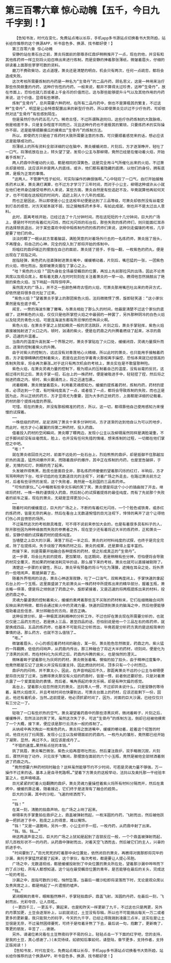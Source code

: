 # 第三百零六章 惊心动魄【五千，今日九千字到！】
        【告知书友，时代在变化，免费站点难以长存，手机app多书源站点切换看书大势所趋，站长给你推荐的这个换源APP，听书音色多、换源、找书都好使！】
       第三百零六章 惊心动魄
       安静的站在青石台之前，萧炎将面前的那尊赤红鼎炉稍稍推开了一点，现在的他，并没有和其他炼药师一样立刻将火焰召唤出来进行炼制，而是安静的捧着那张薄纸，微皱着眉头，仔细的研读着上面那些寥寥可数的资料。
       磨刀不费砍柴功，这点道理，萧炎还是清楚的明白，机会只有两次，任何一点疏忽，都将会造成失败。
       这次考核所需要炼制的丹药是一种名为“生骨丹”的二品丹药，顾名思义，这是一种用来治疗那些伤势颇重的丹药，这种疗伤性的丹药，一般来说，都并不算得太过珍贵，这种“生骨丹”，放在市面上，恐怕也就几百或者上千金币的价值而已，这与那些能够提升斗气以及其他作用的丹药来说，这个价值，显得有些寒碜。
       炼制“生骨丹”，总共需要六种药材，在所有二品丹药中，倒也不是算极其的繁复，不过这种“生骨丹”，明显是公会特意配置出来的新型疗伤药，所以即使萧炎见识过不少疗伤药，可却依然对这“生骨丹”有些感到陌生。
       但是虽然疗伤丹药五花八门，稀奇古怪，不过所谓殊途同归，这些疗伤药炼制的大致脉络，倒是相差不多，只是复杂程度不同而已，况且这种丹药也不是极其的繁琐，只要炼药术的实际操作不弱，还是能够顺藤摸瓜的摸索出“生骨丹”的炼制方法。
       所以，即使药方只是给了炼药时大致所需要注意的东西，可只要顺着感觉来的话，想必应该还是能够成功的…
       将薄纸上的所有资料全部详细的记在脑中，萧炎缓缓闭目，片刻后，方才逐渐睁开，轻吐了一口气，将薄纸放在台上，转头望了望，发现小公主与那柳翎，竟然已经是在催动着火焰，开始着手炼制了。
       两人药鼎中所催动的火焰，都是相同的深黄色，这是完全用斗气所催化出来的火焰，不过萧炎却是相信，这应该并非是两人的底线，或许，他们都有着隐藏的底牌，以他们的身份，拥有底牌，是极为正常的事情。
       “这两人，不管脾气性子如何，可实际操作的确很强啊…”心中轻叹了一口气，自打开始接触炼药术以来，萧炎满打满算，也不过方才学习了三年时间，而对于小公主，柳翎这种或许从小就在他们老师身边接受培养的人来说，某些方面，萧炎自然是有些追赶不及，毕竟就算他再如何天才，也不可能在这般短的时间内，追赶上别人十几年的成就。
       而也正是因此，所以即使是小公主这般年纪便是达到了三品等级，可萧炎却依然没有丝毫受到打击的感觉，对方天赋本就不弱，加之接触炼药术多年，有如此成就，倒也并不是太过出人意料。
       此时，距离考核开始，已经过去了十几分钟时间，而在这短短的十几分钟间，巨大的广场上，便是时不时的有着红光闪烁，而红光闪烁的石台后，那些失败的炼药师们，则只能面红耳赤的选择颓丧退出，对于某些喜欢中规中矩炼制丹药的炼药师们来说，这种剑走偏锋的考核，几乎是要了他们的命…
       淡淡的瞟了一眼从前方耷着脑袋，满脸哭意的对着场外行去的一名炼药师，萧炎摇了摇头，不再理会，将自己的心神，完全的投入到了即将开始的炼制中。
       将暗红的鼎炉端正的摆放在自己的面前，萧炎搓了搓手，手指一翻，一枚紫色的药丸，便是出现在了双指之间。
       屈指轻弹，紫色药丸径直弹射进萧炎嘴中，缓缓嚼动着，片刻后，嘴巴猛的一张，一团紫色的火焰，喷吐而出，旋即被萧炎握在了掌心之上。
       “哇？紫色的火焰？”因为身处全场最受瞩目的位置，再加上先前那拉风的出场，因此不论贵宾席以及观众席上，都有着无数人在时时刻刻在关注着萧炎的一举一动，瞧得他忽然搞鼓出了艳丽的紫色火焰，当下响起一阵阵惊呼声。
       虽然庞大的广场上，并不乏一些颜色稀奇古怪的火焰，可萧炎那用嘴巴吐出来的奇异方式，却依然是将很多目光扯了过来。
       “紫色火焰？”望着萧炎手掌上的那团紫色火焰，法犸微微愣了愣，旋即轻笑道：“这小家伙果然是有些底子啊。”
       闻言，一旁的海波东撇了撇嘴，与萧炎相处了那么久的时间，他最是清楚不过这个家伙的底细了，这种紫色的火焰，仅仅只是他所掌控火焰之中最弱的一种罢了，另外那种阴冷的白色火焰以及轻灵的青色火焰，可是连海波东都有所忌惮的恐怖异火啊。
       紫色火焰，在萧炎手掌之上犹如精灵一般的灵活跳跃，片刻之后，萧炎手掌轻挥，紫色火焰直接被抛射进了火口之内，顿时，汹涌的紫火，便是在药鼎之内升腾着燃烧了起来，冰凉的鼎炉，迅速的升温着…
       当鼎内的温度升高到某一个界限之时，萧炎手掌贴在了火口处，缓缓闭目，灵魂力量探升而出，逐渐的控制着紫火的升腾。
       由于对紫火的控制力，远远没有对青莲地心火精细，所以此时的萧炎，也只能用手接触着药鼎，方才能够精确的控制着紫火，若是在此刻也学着青火那般离手操控，恐怕本来就已经很高的炼制失败率，将会再次暴涨…对于这只有两次机会的考核上，萧炎实在是不敢冒那种险。
       紫色火焰，在萧炎灵魂力量的控制下，极为顺从的压制着自己的温度，没有丝毫的反抗，这般过得片刻之后，萧炎手掌一招，石台上的一株药材，便是被吸进手中，轻轻捏了捏，然后将之抛进药鼎之内，顿时，紫火翻涌而上，将之迅速包裹…
       闭着眼睛，萧炎微皱着眉头，利用着灵魂感知力，缓缓的提炼着药材，炼制丹药，药材的提炼，必须达到一个度，有时候纯度高了一点，或者低了一点，都将会导致炼制的失败，而也正是因为此，所以正统的药方，方才显得尤为重要，因为大多的正统药方，上面都是详细的记载着，药材的那个提炼纯度的界限。
       可惜，现在的萧炎，并没有那般精准的药方，所以，这一切，都得靠他自己使用感知力来慢慢的试探着。
       ……
       一株低级的药材，足足消耗了萧炎十来多分钟时间，方才逐渐的达到他自认为可以的地步，而此时，他方才小心翼翼的将第二种药材，投入药鼎。
       借着投入药材的空闲瞬间，萧炎瞟了瞟两边，发现小公主以及柳翎虽然同样是满脸凝重，不过手脚间却没有丝毫慌乱，脸上，也并没有任何失措的情绪，想来炼制的过程，一切都在他们掌控之中吧。
       “嘭！”
       就在萧炎收回目光之时，前面不远处的一处石台上，烈焰熊熊的鼎炉，却是抵御不住那越加炽热的高温，猛然间爆炸开来，而随着鼎炉的爆炸，其中正在炼制的丹药，也是宣告破碎，于是，无情的红灯，刺眼的亮了起来。
       头发被炸得焦黑，脸庞也是面目全非，那名炼药师傻傻的望着那闪烁的红灯，半晌后，方才骂骂咧咧的下台，咬牙切齿的在无数道目光的注视下，对着广场之外走去，在路过萧炎前方之时，后者有些讶然的发现，这个失败者，竟然是一名别国的三品炼药师…
       “可怜的家伙…”心中略微有些幸灾乐祸的笑了笑，萧炎便是将这个小小的插曲抛了开去，继续将药材，一株一株的谨慎投入药鼎，然后耐心的试探着提炼的最佳纯度，而有了先前那个失败者的前车之鉴，现在的萧炎，无疑是显得更加小心。
       ……
       随着时间的缓缓度过，巨大的广场之上，不断的有着红光闪烁，一个个脸色或铁青，或赤红的炼药师，皆是无奈的离台，然后在看台上无数道惋惜的目光注视下，悻悻的离开了这个让得他们伤心并且愤怒的场所。
       不过虽然这次的考核颇具难度，可不得不说前来参加大会的，也是有着很多具有料子的人，除开那些因为种种缘故而失败的参赛者之外，现在至少还有着将近大半的炼药师，正和萧炎一般，安静仔细的试探着药材的提炼纯度。
       当墙壁之上巨大的沙漏，滑落了将近一半之后，萧炎的对材料纯度的试探，也终于是完全完成，除了在提炼间，失手烧毁了两株药材之后，萧炎的成果，还是算得上蛮丰富的。
       而接下来，则是需要开始融合各种提炼的药材，使之形成真正的“生骨丹”。
       这一步骤，将会比先前的提炼，更加繁琐，在这期间，若是稍稍有些分神，恐怕便将会导致药材完全覆灭，而如果药材被消耗完毕的话，那么接下来的考核，萧炎也就可以直接被剔除了。
       清楚这一步骤的关键性，所以，萧炎早有预备的将斗气化为薄膜，遮掩在耳朵之处，将外界的一些喧闹声，都是屏蔽了去。
       随着外界喧闹的淡去，萧炎心神逐渐寂静，吐了一口浊气，双眸再度闭上，手掌快速的拿起石台上的一个玉瓶，这里面盛装了先前萧炎从一株药材中所提炼出来的精华部分，握着玉瓶，萧炎略一停滞，便是将之倾倒进了药鼎之中，旋即紧接着，又是迅速的将两瓶提炼出来的材料，投进药鼎之中…
       灵魂力量谨慎的控制着紫火，缓缓的熏烤着那些互不买账的药材粉末，它们在细微融合间所反映出来的特效，都将会通过紫火中的灵魂力量，快速的回馈到萧炎的脑海之中，然后他便能够借助着这些信息，来分辨融合的方向，是否正确。
       这种反馈分析，是一种极其消耗精神的分析工作，不过也好在萧炎现在所需要分析的，也就仅仅是二品药方而已，若是换上三品，甚至四品的话，恐怕别说是他一个三品左右的炼药师，就是换成四品，五品的炼药师，也基本不可能将之分析而出，毕竟若是分析药方真的是这般简单的事情的话，那么药方，也就不怎么值钱了…
       “嘭…”
       微皱着眉头，小心的感应着药材间的融合，某一刻，萧炎脸色忽然微变，药鼎之内，紫火猛的一阵翻腾，低低的闷响声，从药鼎内传出，那三种融合了将近大半的药材，顷刻间，便是化为了漆黑的灰烬，而在材料化为灰烬之后，药鼎内升腾的紫火，也是悄然的湮灭…
       微眯着眸子望着那化为灰烬的药材，萧炎微张着嘴，懊恼的拍了拍头，由于精神过度集中，他竟然都是忘记了这紫火并没有后援支持，因此燃烧的时间，顶多只有一个小时而已。
       鼎炉内的闷响，并不算太小，因此，在声音响起后不久，那距离萧炎不远的小公主与柳翎便是将目光投了过来，当瞧得萧炎那没有火焰的药鼎时，皆是一愣，前者倒还要好些，只是对着萧炎露了一个爱莫能助的表情，而后者，嘴角扬起的幸灾乐祸，却是有种欠扁的感觉。
       高台上，望着那火焰忽然熄灭的萧炎，法犸等人一愣，不过却并未说什么，只是安静的等待着，虽然火焰熄灭，并且考核时间也快要到达，可萧炎台面上的药材，应该还能剩下一份，因此，他还有着机会，当然…这前提是，他必须抓紧时间了，因为，对面的巨大沙漏，已经仅仅只有三分之一了。
       ……
       轻吸了一口有些炽热的空气，萧炎凝望着药鼎中的那些漆黑灰烬，微闭着眸子，片刻之后，缓缓睁开，忽然淡淡的笑了笑，虽然这次失了手，可这“生骨丹”的炼制方法，倒却已经被他摸索了一个大概，接下来，便应该是那行云流水一般的炼制了…
       从纳戒中再次掏出一枚紫色药丸，萧炎将之放进嘴中，缓缓的嚼动着，趁着这个短暂的时间，他目光扫了扫周围，发现小公主以及柳翎面前的药鼎内，一枚丹丸的雏形，竟然都已经开始了凝聚，显然，再过不久，就应该是成丹了…
       “不错的速度…果然有点狂的本钱。”
       挑了挑眉，萧炎嘴巴微张，紫色火焰再度喷吐而出，然后灌注鼎炉，双手略微沉寂，片刻后，骤然开始了动作，只见双手飞舞间，那摆放在面前的六个小玉瓶，竟然是被他全部倾洒着倒进了药鼎之内…
       “竟然想要六种药材同时融合？这样虽然能够节约不少时间，可若是灵魂力量不够强，万一操作不过来的话，基本上是自寻死路啊…”望着下方萧炎的这般举动，法犸以及奥托那一干经验丰富之人，低声喃喃道。
       目光紧紧的盯着火焰翻腾的鼎炉，萧炎灵魂力量操控着紫火将所有材料分隔而开，然后在熏烤中，缓缓的靠近着，随着接近，它们终于是逐渐有了融合的趋势…
       巨大的沙漏，其中的沙粒，飞速的倾洒而下。
       ……
       “铛！”
       在某一刻，清脆的拍鼎声响，在广场之上响了起来。
       柳翎率先手掌重拍在鼎炉之上，鼎盖被弹射而起，一枚浑圆的丹药，飞射而出，然后被他跃身一把抓进了手中，脸庞之上的得意，难以掩饰。
       “铛！”又是一道脆响，另外一旁，小公主纤手一招，一枚丹药，从药鼎中射了出来。
       “铛，铛，铛……”
       继这两道声音之后，巨大的广场之上犹如是起到了连锁反应一般，一个个鼎盖被弹射而起，好几百枚形状不一的丹药，从药鼎中弹射而出，对着天空飞洒而去，然后被它们的主人，兴奋的抓进手中。
       “时间要到了…”目光死死的盯着那中央位置处，依然闭目的萧炎，再瞧得对面那即将完毕的沙漏，奥托手掌猛然紧握了起来，这个家伙，每次考核，都是要让人提心吊胆。
       广场之中，无数道视线，都是缓缓投射到了中央位置的萧炎所在处，望着那沙漏中哗哗而下的丁点沙粒，所有人都想知道，这个站在最受瞩目位置的青年，是否能够在最后的关头，完成这一轮的考验…
       沙漏之中，屈指可数的沙粒，悄然坠落，当最后一撮沙粒即将滚落而下时，无论是观众席以及贵宾席之上，都是响起了一片遗憾的嘘声。
       “铛…”
       紧闭眼眸的青年，眼眸豁然睁开，手掌轻拍鼎炉，鼎盖飞射，浑圆的丹药，在最后一刻，飞射而出，光彩夺目，让人目眩…
       (一更四千三，一更五千，算起来，也是和昨天一样更新了九千，不过这也只是两更，另外的月票加更，土豆会逐渐补上，以前就说过，土豆没有存稿，所以也不可能搞出每天一万二或者更多的更新量，我只能努力的码字，今天的九千字，已经让得我搞到凌晨三点半，这实在是让土豆很是无奈，不过虽然困得要死，可终于是咬着牙熬了下去，最后说一句，抱歉了，更新晚了，等更的朋友，辛苦了...谢谢。
       另外，请诸位弟兄看在土豆熬夜码字不易的份上，轻轻点击一下下面的红字吧，您的支持，是我的土豆，真心感谢了。)(未完待续，如欲知后事如何，请登陆，章节更多，支持作者，支持正版阅读！)
       【告知书友，时代在变化，免费站点难以长存，手机app多书源站点切换看书大势所趋，站长给你推荐的这个换源APP，听书音色多、换源、找书都好使！】